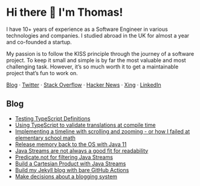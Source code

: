 # Hi there 👋 I'm Thomas!

I have 10+ years of experience as a Software Engineer in various technologies and companies. I studied abroad in the UK for almost a year and co-founded a startup.

My passion is to follow the KISS principle through the journey of a software project. To keep it small and simple is by far the most valuable and most challenging task. However, it’s so much worth it to get a maintainable project that’s fun to work on.

[Blog](https://thomas.preissler.me) · 
[Twitter](https://twitter.com/TheThomasPr) · 
[Stack Overflow](https://stackoverflow.com/users/915955/thomas-prei%c3%9fler) · 
[Hacker News](https://news.ycombinator.com/user?id=ThomasPr) · 
[Xing](https://www.xing.com/profile/Thomas_Preissler) · 
[LinkedIn](https://www.linkedin.com/in/thomas-preissler)


## Blog

 * [Testing TypeScript Definitions](https://thomas.preissler.me/blog/2022/04/27/testing-typescript-definitions)
 * [Using TypeScript to validate translations at compile time](https://thomas.preissler.me/blog/2022/03/30/using-typescript-to-validate-translations-at-compile-time)
 * [Implementing a timeline with scrolling and zooming - or how I failed at elementary school math](https://thomas.preissler.me/blog/2022/01/10/implementing-a-timeline-with-scrolling-and-zooming-or-how-i-failed-at-elementary-school-math)
 * [Release memory back to the OS with Java 11](https://thomas.preissler.me/blog/2021/05/02/release-memory-back-to-the-os-with-java-11)
 * [Java Streams are not always a good fit for readability](https://thomas.preissler.me/blog/2021/03/25/java-streams-are-not-always-a-good-fit-for-readability)
 * [Predicate.not for filtering Java Streams](https://thomas.preissler.me/blog/2021/01/10/predicate-not-for-filtering-java-streams)
 * [Build a Cartesian Product with Java Streams](https://thomas.preissler.me/blog/2020/12/29/permutations-using-java-streams)
 * [Build my Jekyll blog with bare GitHub Actions](https://thomas.preissler.me/blog/2020/12/26/build-my-jekyll-blog-with-bare-github-actions)
 * [Make decisions about a blogging system](https://thomas.preissler.me/blog/2020/12/20/make-decisions-about-a-blogging-system)
